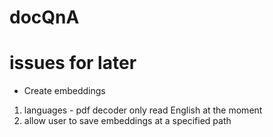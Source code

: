 # docQnA

# issues for later
- Create embeddings
1. languages - pdf decoder only read English at the moment
2. allow user to save embeddings at a specified path